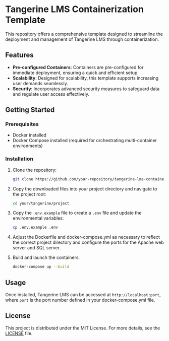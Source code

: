 # Tangerine LMS Containerization Template

This repository offers a comprehensive template designed to streamline the deployment and management of Tangerine LMS through containerization.

## Features

- **Pre-configured Containers**: Containers are pre-configured for immediate deployment, ensuring a quick and efficient setup.
- **Scalability**: Designed for scalability, this template supports increasing user demands seamlessly.
- **Security**: Incorporates advanced security measures to safeguard data and regulate user access effectively.

## Getting Started

### Prerequisites

- Docker installed
- Docker Compose installed (required for orchestrating multi-container environments)

### Installation

1. Clone the repository:
   ```bash
   git clone https://github.com/your-repository/tangerine-lms-containerization.git
   ```

2. Copy the downloaded files into your project directory and navigate to the project root:
   ```bash
   cd your/tangerine/project
   ```

3. Copy the `.env.example` file to create a `.env` file and update the environmental variables:
   ```bash
   cp .env.example .env
   ```

4. Adjust the Dockerfile and docker-compose.yml as necessary to reflect the correct project directory and configure the ports for the Apache web server and SQL server.

5. Build and launch the containers:
   ```bash
   docker-compose up --build
   ```

## Usage

Once installed, Tangerine LMS can be accessed at `http://localhost:port`, where `port` is the port number defined in your docker-compose.yml file.

## License

This project is distributed under the MIT License. For more details, see the [LICENSE](LICENSE) file.
